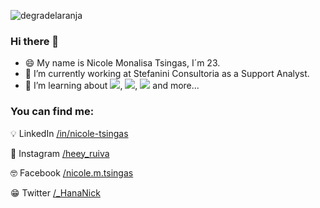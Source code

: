 ![degradelaranja](https://user-images.githubusercontent.com/69013055/102911391-ba672780-445a-11eb-83ed-cf7b44ba8def.jpg)

### Hi there 👋

- 😄 My name is Nicole Monalisa Tsingas, I´m 23.
- 🔭 I’m currently working at Stefanini Consultoria as a Support Analyst. 
- 🌱 I’m  learning about <img src="{https://img.shields.io/badge/JavaScript-323330?style=for-the-badge&logo=javascript&logoColor=F7DF1E}" />, <img src="{https://img.shields.io/badge/HTML5-E34F26?style=for-the-badge&logo=html5&logoColor=white}" />, <img src="{https://img.shields.io/badge/CSS3-1572B6?style=for-the-badge&logo=css3&logoColor=white}" /> and more...

### You can find me:

&#x1F4A1; LinkedIn  <a href="https://www.linkedin.com/in/nicole-tsingas-2079b218b/" target="_blank" rel="external"> /in/nicole-tsingas </a>

&#x1F4F8; Instagram <a href="https://www.instagram.com/heey_ruiva/" target="_blank" rel="external">/heey_ruiva</a>

&#x1F913; Facebook <a href="https://www.facebook.com/nicole.m.hyuga/" target="_blank" rel="external">/nicole.m.tsingas</a>

&#x1F601; Twitter <a href="https://twitter.com/_HanaNick" target="_blank" rel="external">/_HanaNick</a>
